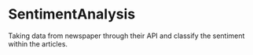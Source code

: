 # SentimentAnalysis
Taking data from newspaper through their API and classify the sentiment within the articles.
